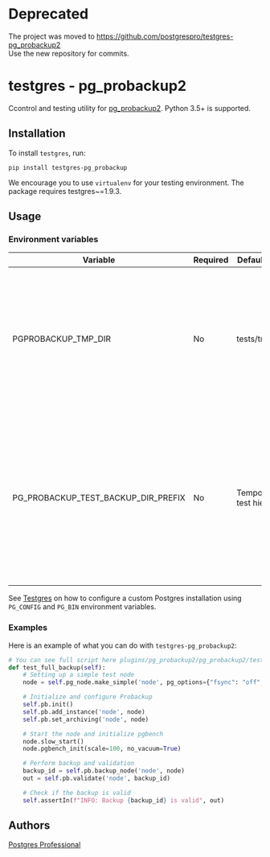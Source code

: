 # Deprecated
The project was moved to https://github.com/postgrespro/testgres-pg_probackup2  
Use the new repository for commits.

# testgres - pg_probackup2

Ccontrol and testing utility for [pg_probackup2](https://github.com/postgrespro/pg_probackup). Python 3.5+ is supported.


## Installation

To install `testgres`, run:

```
pip install testgres-pg_probackup
```

We encourage you to use `virtualenv` for your testing environment.
The package requires testgres~=1.9.3.

## Usage

### Environment variables

| Variable | Required | Default value | Description |
| - | - | - | - |
| PGPROBACKUP_TMP_DIR | No | tests/tmp_dirs | The root of the temporary directory hierarchy where tests store data and logs. Relative paths start from the current working directory. |
| PG_PROBACKUP_TEST_BACKUP_DIR_PREFIX | No | Temporary test hierarchy | Prefix of the test backup directories. Must be an absolute path. Use this variable to store test backups in a location other than the temporary test hierarchy. |

See [Testgres](https://github.com/postgrespro/testgres/tree/master#environment) on how to configure a custom Postgres installation using `PG_CONFIG` and `PG_BIN` environment variables.

### Examples

Here is an example of what you can do with `testgres-pg_probackup2`:

```python
# You can see full script here plugins/pg_probackup2/pg_probackup2/tests/basic_test.py
def test_full_backup(self):
    # Setting up a simple test node
    node = self.pg_node.make_simple('node', pg_options={"fsync": "off", "synchronous_commit": "off"})

    # Initialize and configure Probackup
    self.pb.init()
    self.pb.add_instance('node', node)
    self.pb.set_archiving('node', node)

    # Start the node and initialize pgbench
    node.slow_start()
    node.pgbench_init(scale=100, no_vacuum=True)

    # Perform backup and validation
    backup_id = self.pb.backup_node('node', node)
    out = self.pb.validate('node', backup_id)

    # Check if the backup is valid
    self.assertIn(f"INFO: Backup {backup_id} is valid", out)
```

## Authors

[Postgres Professional](https://postgrespro.ru/about)
